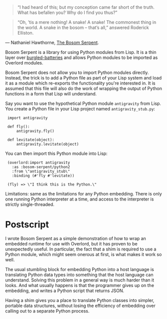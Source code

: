 > “I had heard of this; but my conception came far short of the truth.
> What has befallen you? Why do I find you thus?”

> “Oh, ’tis a mere nothing! A snake! A snake! The commonest thing in
> the world. A snake in the bosom – that’s all,” answered Roderick
> Elliston.

— Nathaniel Hawthorne, [The Bosom Serpent][hawthorne].

Bosom Serpent is a library for using Python modules from Lisp. It is a
thin layer over [burgled-batteries][] and allows Python modules to
be imported as Overlord modules.

Bosom Serpent does not allow you to import Python modules directly.
Instead, the trick is to add a Python file as part of your Lisp system
and load it as a module which re-exports the functionality you're
interested in. It is assumed that this file will also do the work of
wrapping the output of Python functions in a form that Lisp will
understand.

Say you want to use the hypothetical Python module `antigravity` from
Lisp. You create a Python file in your Lisp project named
`antigravity_stub.py`:

     import antigravity

     def fly():
         antigravity.fly()

     def levitate(object):
         antigravity.levitate(object)

You can then import this Python module into Lisp:

     (overlord:import antigravity
       :as :bosom-serpent/python2
       :from \"antigravity_stub\"
       :binding (#'fly #'levitate))

     (fly) => \"I think this is the Python.\"

Limitations: same as the limitations for any Python embedding. There
is only one running Python interpreter at a time, and access to the
interpreter is strictly single-threaded.

# Postscript

I wrote Bosom Serpent as a simple demonstration of how to wrap an
embedded runtime for use with Overlord, but it has proven to be
unexpectedly useful. In particular, the fact that a shim is required
to use a Python module, which might seem onerous at first, is what
makes it work so well.

The usual stumbling block for embedding Python into a host language is
translating Python data types into something that the host language
can understand. Solving this problem in a general way is much harder
than it looks. And what usually happens is that the programmer gives
up on the embedding, and writes a Python script that returns JSON.

Having a shim gives you a place to translate Python classes into
simpler, portable data structures, without losing the efficiency of
embedding over calling out to a separate Python process.

[hawthorne]: http://www.online-literature.com/hawthorne/132/
[burgled-batteries]: https://github.com/pinterface/burgled-batteries
[Overlord]: https://github.com/TBRSS/Overlord
